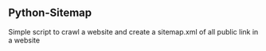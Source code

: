 Python-Sitemap
--------------

Simple script to crawl a website and create a sitemap.xml of all public link in a website
